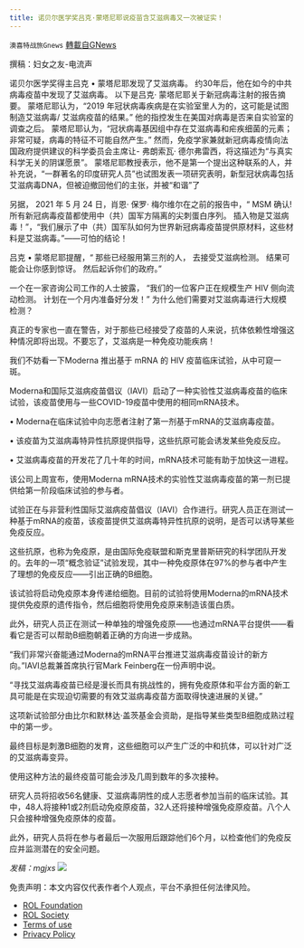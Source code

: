 ```yaml
---
title: 诺贝尔医学奖吕克·蒙塔尼耶说疫苗含艾滋病毒又一次被证实！
---
```

`澳喜特战旅Gnews` [轉載自GNews](https://gnews.org/zh-hans/1975704/)

撰稿：妇女之友-电流声

诺贝尔医学奖得主吕克 • 蒙塔尼耶发现了艾滋病毒。 约30年后，他在如今的中共病毒疫苗中发现了艾滋病毒。 以下是吕克· 蒙塔尼耶关于新冠病毒注射的报告摘要。 蒙塔尼耶认为，“2019 年冠状病毒疾病是在实验室里人为的，这可能是试图制造艾滋病毒/ 艾滋病疫苗的结果。” 他的指控发生在美国对病毒是否来自实验室的调查之后。 蒙塔尼耶认为，“冠状病毒基因组中存在艾滋病毒和疟疾细菌的元素；非常可疑，病毒的特征不可能自然产生。” 然而，免疫学家兼就新冠病毒疫情向法国政府提供建议的科学委员会主席让- 弗朗索瓦· 德尔弗雷西，将这描述为“与真实科学无关的阴谋愿景”。 蒙塔尼耶教授表示，他不是第一个提出这种联系的人，并补充说，“一群著名的印度研究人员”也试图发表一项研究表明，新型冠状病毒包括艾滋病毒DNA，但被迫撤回他们的主张，并被“和谐”了

另据， 2021 年 5 月 24 日，肖恩· 保罗· 梅尔维尔在之前的报告中，“ MSM 确认! 所有新冠病毒疫苗都使用中（共）国军方隔离的尖刺蛋白序列。 插入物是艾滋病毒！”，“我们展示了中（共）国军队如何为世界新冠病毒疫苗提供原材料，这些材料是艾滋病毒。”——可怕的结论！

吕克 • 蒙塔尼耶提醒，“ 那些已经服用第三剂的人， 去接受艾滋病检测。 结果可能会让你感到惊讶。 然后起诉你们的政府。”

一个在一家咨询公司工作的人士披露， “我们的一位客户正在规模生产 HIV 侧向流动检测。 计划在一个月内准备好分发！” 为什么他们需要对艾滋病毒进行大规模检测？

真正的专家也一直在警告，对于那些已经接受了疫苗的人来说，抗体依赖性增强这种情况即将出现。不要忘了，艾滋病是一种免疫功能疾病！

我们不妨看一下Moderna 推出基于 mRNA 的 HIV 疫苗临床试验，从中可窥一斑。

Moderna和国际艾滋病疫苗倡议（IAVI）启动了一种实验性艾滋病毒疫苗的临床试验，该疫苗使用与一些COVID-19疫苗中使用的相同mRNA技术。

• Moderna在临床试验中向志愿者注射了第一剂基于mRNA的艾滋病毒疫苗。

• 该疫苗为艾滋病毒特异性抗原提供指导，这些抗原可能会诱发某些免疫反应。

• 艾滋病毒疫苗的开发花了几十年的时间，mRNA技术可能有助于加快这一进程。

该公司上周宣布，使用Moderna mRNA技术的实验性艾滋病毒疫苗的第一剂已提供给第一阶段临床试验的参与者。

试验正在与非营利性国际艾滋病疫苗倡议（IAVI）合作进行。研究人员正在测试一种基于mRNA的疫苗，该疫苗提供艾滋病毒特异性抗原的说明，是否可以诱导某些免疫反应。

这些抗原，也称为免疫原，是由国际免疫联盟和斯克里普斯研究的科学团队开发的。去年的一项“概念验证”试验发现，其中一种免疫原体在97%的参与者中产生了理想的免疫反应——引出正确的B细胞。

该试验将启动免疫原本身传递给细胞。目前的试验将使用Moderna的mRNA技术提供免疫原的遗传指令，然后细胞将使用免疫原来制造该蛋白质。

此外，研究人员正在测试一种单独的增强免疫原——也通过mRNA平台提供——看看它是否可以帮助B细胞朝着正确的方向进一步成熟。

“我们非常兴奋能通过Moderna的mRNA平台推进艾滋病毒疫苗设计的新方向。”IAVI总裁兼首席执行官Mark Feinberg在一份声明中说。

“寻找艾滋病毒疫苗已经是漫长而具有挑战性的，拥有免疫原体和平台方面的新工具可能是在实现迫切需要的有效艾滋病毒疫苗方面取得快速进展的关键。”

这项新试验部分由比尔和默林达·盖茨基金会资助，是指导某些类型B细胞成熟过程中的第一步。

最终目标是刺激B细胞的发育，这些细胞可以产生广泛的中和抗体，可以针对广泛的艾滋病毒变异。

使用这种方法的最终疫苗可能会涉及几周到数年的多次接种。

研究人员将招收56名健康、艾滋病毒阴性的成人志愿者参加当前的临床试验。其中，48人将接种1或2剂启动免疫原疫苗，32人还将接种增强免疫原疫苗。八个人只会接种增强免疫原体的疫苗。

此外，研究人员将在参与者最后一次服用后跟踪他们6个月，以检查他们的免疫反应并监测潜在的安全问题。

*发稿：mgjxs*
![](https://assets.gnews.org/wp-content/uploads/2022/02/TUBIAO-X.jpg)
 

免责声明：本文内容仅代表作者个人观点，平台不承担任何法律风险。

- [ROL Foundation](https://rolfoundation.org/)
- [ROL Society](https://rolsociety.org/)
- [Terms of use](https://gnews.org/terms-of-use-3/)
- [Privacy Policy](https://gnews.org/privacy-policy/)
